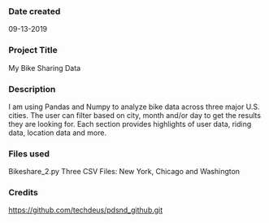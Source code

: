 ### Date created
09-13-2019

### Project Title
My Bike Sharing Data

### Description
I am using Pandas and Numpy to analyze bike data across three major U.S. cities. The user can filter based on city, month and/or day to get the results they are looking for. Each section provides highlights of user data, riding data, location data and more.

### Files used
Bikeshare_2.py
Three CSV Files: New York, Chicago and Washington

### Credits
https://github.com/techdeus/pdsnd_github.git

